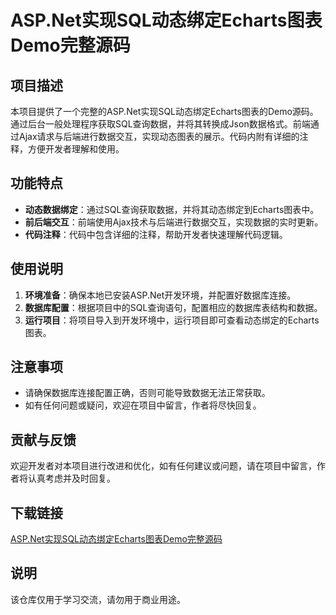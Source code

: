 # ASP.Net实现SQL动态绑定Echarts图表Demo完整源码

## 项目描述

本项目提供了一个完整的ASP.Net实现SQL动态绑定Echarts图表的Demo源码。通过后台一般处理程序获取SQL查询数据，并将其转换成Json数据格式。前端通过Ajax请求与后端进行数据交互，实现动态图表的展示。代码内附有详细的注释，方便开发者理解和使用。

## 功能特点

- **动态数据绑定**：通过SQL查询获取数据，并将其动态绑定到Echarts图表中。
- **前后端交互**：前端使用Ajax技术与后端进行数据交互，实现数据的实时更新。
- **代码注释**：代码中包含详细的注释，帮助开发者快速理解代码逻辑。

## 使用说明

1. **环境准备**：确保本地已安装ASP.Net开发环境，并配置好数据库连接。
2. **数据库配置**：根据项目中的SQL查询语句，配置相应的数据库表结构和数据。
3. **运行项目**：将项目导入到开发环境中，运行项目即可查看动态绑定的Echarts图表。

## 注意事项

- 请确保数据库连接配置正确，否则可能导致数据无法正常获取。
- 如有任何问题或疑问，欢迎在项目中留言，作者将尽快回复。

## 贡献与反馈

欢迎开发者对本项目进行改进和优化，如有任何建议或问题，请在项目中留言，作者将认真考虑并及时回复。

## 下载链接
[ASP.Net实现SQL动态绑定Echarts图表Demo完整源码](https://pan.quark.cn/s/6dc0a2500cf2)

## 说明

该仓库仅用于学习交流，请勿用于商业用途。
